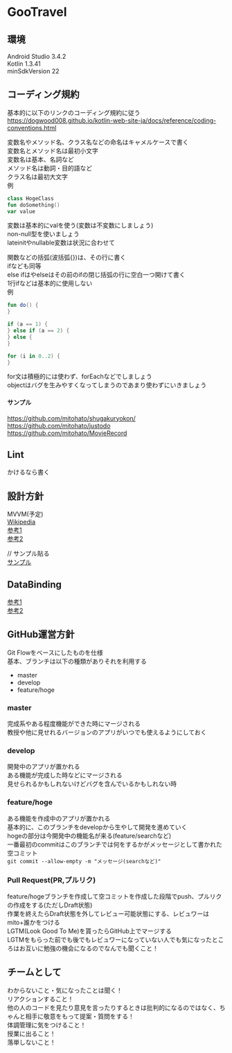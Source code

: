 # GooTravel

## 環境
Android Studio 3.4.2  
Kotlin 1.3.41  
minSdkVersion 22  

## コーディング規約
基本的に以下のリンクのコーディング規約に従う  
https://dogwood008.github.io/kotlin-web-site-ja/docs/reference/coding-conventions.html  


変数名やメソッド名、クラス名などの命名はキャメルケースで書く  
変数名とメソッド名は最初小文字  
変数名は基本、名詞など  
メソッド名は動詞・目的語など  
クラス名は最初大文字  
例  
```kotlin
class HogeClass
fun doSomething()
var value
```

変数は基本的にvalを使う(変数は不変数にしましょう)  
non-null型を使いましょう  
lateinitやnullable変数は状況に合わせて  

関数などの括弧(波括弧{})は、その行に書く  
ifなども同等  
else ifはやelseはその前のifの閉じ括弧の行に空白一つ開けて書く  
1行ifなどは基本的に使用しない  
例  
```kotlin
fun do() {
}

if (a == 1) {
} else if (a == 2) {
} else {
}

for (i in 0..2) {
}
```

for文は積極的には使わず、forEachなどでしましょう  
objectはバグを生みやすくなってしまうのであまり使わずにいきましょう  

#### サンプル
https://github.com/mitohato/shugakuryokon/  
https://github.com/mitohato/justodo  
https://github.com/mitohato/MovieRecord  

## Lint
かけるなら書く

## 設計方針
MVVM(予定)  
[Wikipedia](https://ja.wikipedia.org/wiki/Model_View_ViewModel)  
[参考1](http://blog.pionet.co.jp/experience/archives/2143)  
[参考2](https://blog.excite.co.jp/exdev/28799157/)  

// サンプル貼る  
[サンプル](https://github.com/mitohato/MVVM-Sample)  

## DataBinding
[参考1](https://qiita.com/Omoti/items/a83910a990e64f4dbdf1)  
[参考2](https://qiita.com/1coin178/items/9b91ca721faff192e272)  

## GitHub運営方針
Git Flowをベースにしたものを仕様  
基本、ブランチは以下の種類がありそれを利用する  
- master
- develop
- feature/hoge

### master
完成系やある程度機能ができた時にマージされる  
教授や他に見せれるバージョンのアプリがいつでも使えるようにしておく  

### develop
開発中のアプリが置かれる  
ある機能が完成した時などにマージされる  
見せられるかもしれないけどバグを含んでいるかもしれない時  

### feature/hoge
ある機能を作成中のアプリが置かれる  
基本的に、このブランチをdevelopから生やして開発を進めていく  
hogeの部分は今開発中の機能名が来る(feature/searchなど)  
一番最初のcommitはこのブランチでは何をするかがメッセージとして書かれた空コミット   
`git commit --allow-empty -m "メッセージ(searchなど)"`

### Pull Request(PR,プルリク)
feature/hogeブランチを作成して空コミットを作成した段階でpush、プルリクの作成をする(ただしDraft状態)  
作業を終えたらDraft状態を外してレビュー可能状態にする、レビュワーはmito+誰かをつける  
LGTM(Look Good To Me)を貰ったらGitHub上でマージする  
LGTMをもらった前でも後でもレビュワーになっていない人でも気になったところはお互いに勉強の機会になるのでなんでも聞くこと！

## チームとして
わからないこと・気になったことは聞く！  
リアクションすること！  
他の人のコードを見たり意見を言ったりするときは批判的になるのではなく、ちゃんと相手に敬意をもって提案・質問をする！  
体調管理に気をつけること！  
授業に出ること！  
落単しないこと！  
